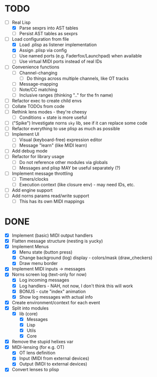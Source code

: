 # TODO
- [ ] Real Lisp
    - [x] Parse sexprs into AST tables 
    - [ ] Persist AST tables as sexprs
- [ ] Load configuration from file
    - [x] Load .plisp as listener implementation
    - [x] Assign .plisp via config
    - [ ] Use named ports (e.g. Faderfox/Launchpad) when available
    - [ ] Use virtual MIDI ports instead of real IDs
- [ ] Convenience functions
    - [ ] Channel-changing
        - [ ] Do things across multiple channels, like OT tracks
    - [ ] Message-mapping
    - [ ] Note/CC matching
    - [ ] Inclusive ranges (thinking ".." for the fn name)
- [ ] Refactor exec to create child envs
- [ ] Collate TODOs from code
- [ ] Rethink lens modes - they're cheesy
    - [ ] Conditions + state is more useful
- [ ] ("Spike") Investigate norns `sky` lib, see if it can replace some code
- [ ] Refactor everything to use plisp as much as possible
- [ ] Implement UI
    - [ ] Visual (keyboard-free) expression editor
    - [ ] Message "learn" (like MIDI learn)
- [ ] Add debug mode
- [ ] Refactor for library usage
    - [ ] Do not reference other modules via globals
    - [ ] Messages and plisp MAY be useful separately (?)
- [ ] Implement message throttling
    - [ ] Timers/clocks
    - [ ] Execution context (like closure env) - may need IDs, etc.
- [ ] Add engine support
- [ ] Add norns params read/write support
    - [ ] This has its own MIDI mappings

# DONE
- [x] Implement (basic) MIDI output handlers
- [x] Flatten message structure (nesting is yucky)
- [x] Implement Menus
    - [x] Menu state (button press)
    - [x] Change background (log) display - colors/mask (draw_checkers)
    - [x] Draw menu border
- [x] Implement MIDI inputs -> messages
- [x] Norns screen log (text-only for now)
    - [x] Log incoming messages
    - [x] Log handlers - NAH, not now, I don't think this will work
    - [x] BONUS - cute "index" animation
    - [x] Show log messages with actual info
- [x] Create environment/context for each event
- [x] Split into modules
    - [x] lib (core)
        - [x] Messages
        - [x] Lisp
        - [x] Utils
        - [x] Core
- [x] Remove the stupid helixes var
- [x] MIDI-lensing (for e.g. OT)
    - [x] OT lens definition
    - [x] Input (MIDI from external devices)
    - [x] Output (MIDI to external devices)
- [x] Convert lenses to plisp